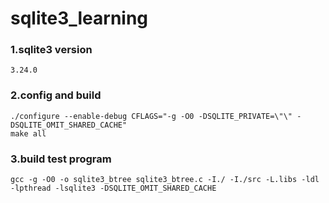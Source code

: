# sqlite3_learning

### 1.sqlite3 version
```
3.24.0
```
### 2.config and build
```
./configure --enable-debug CFLAGS="-g -O0 -DSQLITE_PRIVATE=\"\" -DSQLITE_OMIT_SHARED_CACHE"
make all
```

### 3.build test program
```
gcc -g -O0 -o sqlite3_btree sqlite3_btree.c -I./ -I./src -L.libs -ldl -lpthread -lsqlite3 -DSQLITE_OMIT_SHARED_CACHE
```
